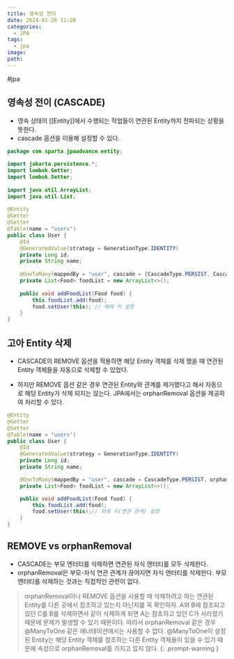 ```yaml
---
title: 영속성 전이
date: 2024-01-26 11:20
categories:
  - JPA
tags:
  - jpa
image: 
path:
---
```

#jpa 

## 영속성 전이 (CASCADE)
+ 영속 상태의 [[Entity]]에서 수행되는 작업들이 연관된 Entity까지 전파되는 상황을 뜻한다.
+ cascade 옵션을 이용해 설정할 수 있다.

```java
package com.sparta.jpaadvance.entity;  
  
import jakarta.persistence.*;  
import lombok.Getter;  
import lombok.Setter;  
  
import java.util.ArrayList;  
import java.util.List;  
  
@Entity  
@Getter  
@Setter  
@Table(name = "users")  
public class User {  
    @Id  
    @GeneratedValue(strategy = GenerationType.IDENTITY)  
    private Long id;  
    private String name;  
  
    @OneToMany(mappedBy = "user", cascade = {CascadeType.PERSIST, CascadeType.REMOVE})  
    private List<Food> foodList = new ArrayList<>();  
  
    public void addFoodList(Food food) {  
        this.foodList.add(food);  
        food.setUser(this); // 왜래 키 설정  
    }  
}
```

## 고아 Entity 삭제
- CASCADE의 REMOVE 옵션을 적용하면 해당 Entity 객체를 삭제 했을 때 연관된 Entity 객체들을 자동으로 삭제할 수 있었다.
+ 하지만 REMOVE 옵션 같은 경우 연관된 Entity와 관계를 제거했다고 해서 자동으로 해당 Entity가 삭제 되지는 않는다. JPA에서는 orphanRemoval 옵션을 제공하여 처리할 수 있다.

```java
@Entity
@Getter
@Setter
@Table(name = "users")
public class User {
    @Id
    @GeneratedValue(strategy = GenerationType.IDENTITY)
    private Long id;
    private String name;

    @OneToMany(mappedBy = "user", cascade = CascadeType.PERSIST, orphanRemoval = true)
    private List<Food> foodList = new ArrayList<>();

    public void addFoodList(Food food) {
        this.foodList.add(food);
        food.setUser(this);// 외래 키(연관 관계) 설정
    }
}
```


## REMOVE vs orphanRemoval
- CASCADE는 부모 엔터티를 삭제하면 연관된 자식 엔터티를 모두 삭제한다.
- orphanRemoval은 부모-자식 연관 관계가 끊어지면 자식 엔터티를 삭제한다. 부모 엔터티를 삭제하는 것과는 직접적인 관련이 없다.


>orphanRemoval이나 REMOVE 옵션을 사용할 때 삭제하려고 하는 연관된 Entity를 다른 곳에서 참조하고 있는지 아닌지를 꼭 확인하자. A와 B에 참조되고 있던 C를 B를 삭제하면서 같이 삭제하게 되면 A는 참조하고 있던 C가 사라졌기 때문에 문제가 발생할 수 있기 때문이다. 따라서 orphanRemoval 같은 경우 @ManyToOne 같은 애너테이션에서는 사용할 수 없다. @ManyToOne이 설정된 Entity는 해당 Entity 객체를 참조하는 다른 Entity 객체들이 있을 수 있기 때문에 속성으로 orphanRemoval를 가지고 있지 않다.
{: .prompt-warning }
